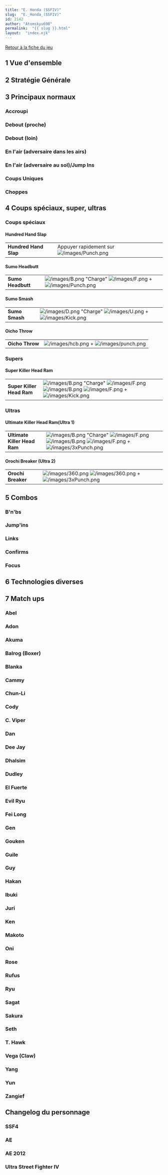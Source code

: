 ```yaml
---
title: "E. Honda (SSFIV)"
slug:  "E._Honda_(SSFIV)"
id: 2142
author: "Atomskyu698"
permalink:  "{{ slug }}.html"
layout:  "index.njk"
---
```


[Retour à la fiche du
jeu](http://wiki.basgrospoing.fr/index.php/Super_Street_Fighter_IV)

## 1 Vue d'ensemble

## 2 Stratégie Générale

## 3 Principaux normaux

### Accroupi

### Debout (proche)

### Debout (loin)

### En l'air (adversaire dans les airs)

### En l'air (adversaire au sol)/Jump Ins

### Coups Uniques

### Choppes

## 4 Coups spéciaux, super, ultras

### Coups spéciaux

#### Hundred Hand Slap

|                       |                                                                   |
|-----------------------|-------------------------------------------------------------------|
| **Hundred Hand Slap** | Appuyer rapidement sur ![](/images/Punch.png "/images/Punch.png") |

#### Sumo Headbutt

|                   |                                                                                                                             |
|-------------------|-----------------------------------------------------------------------------------------------------------------------------|
| **Sumo Headbutt** | ![](/images/B.png "/images/B.png") "Charge" ![](/images/F.png "/images/F.png") + ![](/images/Punch.png "/images/Punch.png") |

#### Sumo Smash

|                |                                                                                                                           |
|----------------|---------------------------------------------------------------------------------------------------------------------------|
| **Sumo Smash** | ![](/images/D.png "/images/D.png") "Charge" ![](/images/U.png "/images/U.png") + ![](/images/Kick.png "/images/Kick.png") |

#### Oicho Throw

|                 |                                                                                     |
|-----------------|-------------------------------------------------------------------------------------|
| **Oicho Throw** | ![](/images/hcb.png "/images/hcb.png") + ![](/images/punch.png "/images/punch.png") |

### Supers

#### Super Killer Head Ram

|                           |                                                                                                                                                                                                 |
|---------------------------|-------------------------------------------------------------------------------------------------------------------------------------------------------------------------------------------------|
| **Super Killer Head Ram** | ![](/images/B.png "/images/B.png") "Charge" ![](/images/F.png "/images/F.png") ![](/images/B.png "/images/B.png") ![](/images/F.png "/images/F.png") + ![](/images/Kick.png "/images/Kick.png") |

### Ultras

#### Ultimate Killer Head Ram(Ultra 1)

|                              |                                                                                                                                                                                                       |
|------------------------------|-------------------------------------------------------------------------------------------------------------------------------------------------------------------------------------------------------|
| **Ultimate Killer Head Ram** | ![](/images/B.png "/images/B.png") "Charge" ![](/images/F.png "/images/F.png") ![](/images/B.png "/images/B.png") ![](/images/F.png "/images/F.png") + ![](/images/3xPunch.png "/images/3xPunch.png") |

#### Orochi Breaker (Ultra 2)

|                    |                                                                                                                                |
|--------------------|--------------------------------------------------------------------------------------------------------------------------------|
| **Orochi Breaker** | ![](/images/360.png "/images/360.png") ![](/images/360.png "/images/360.png") + ![](/images/3xPunch.png "/images/3xPunch.png") |

## 5 Combos

### B'n'bs

### Jump'ins

### Links

### Confirms

### Focus

## 6 Technologies diverses

## 7 Match ups

### Abel

### Adon

### Akuma

### Balrog (Boxer)

### Blanka

### Cammy

### Chun-Li

### Cody

### C. Viper

### Dan

### Dee Jay

### Dhalsim

### Dudley

### El Fuerte

### Evil Ryu

### Fei Long

### Gen

### Gouken

### Guile

### Guy

### Hakan

### Ibuki

### Juri

### Ken

### Makoto

### Oni

### Rose

### Rufus

### Ryu

### Sagat

### Sakura

### Seth

### T. Hawk

### Vega (Claw)

### Yang

### Yun

### Zangief

## Changelog du personnage

### SSF4

### AE

### AE 2012

### Ultra Street Fighter IV
